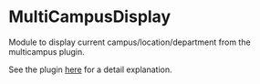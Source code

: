 MultiCampusDisplay
==================

Module to display current campus/location/department from the multicampus plugin.

See the plugin [here](https://github.com/blackbricksoftware/multicampus) for a detail explanation.
